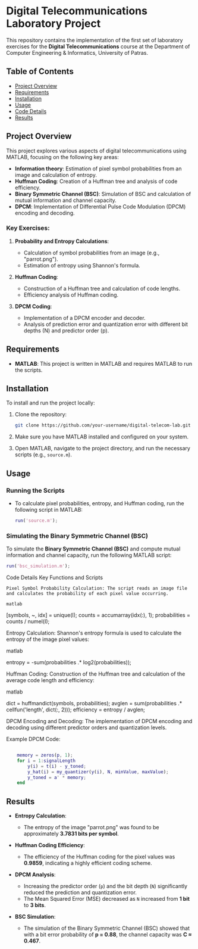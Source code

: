 # Digital Telecommunications Laboratory Project

This repository contains the implementation of the first set of laboratory exercises for the **Digital Telecommunications** course at the Department of Computer Engineering & Informatics, University of Patras.

## Table of Contents
- [Project Overview](#project-overview)
- [Requirements](#requirements)
- [Installation](#installation)
- [Usage](#usage)
- [Code Details](#code-details)
- [Results](#results)

## Project Overview

This project explores various aspects of digital telecommunications using MATLAB, focusing on the following key areas:
- **Information theory**: Estimation of pixel symbol probabilities from an image and calculation of entropy.
- **Huffman Coding**: Creation of a Huffman tree and analysis of code efficiency.
- **Binary Symmetric Channel (BSC)**: Simulation of BSC and calculation of mutual information and channel capacity.
- **DPCM**: Implementation of Differential Pulse Code Modulation (DPCM) encoding and decoding.

### Key Exercises:
1. **Probability and Entropy Calculations**:
   - Calculation of symbol probabilities from an image (e.g., "parrot.png").
   - Estimation of entropy using Shannon's formula.
   
2. **Huffman Coding**:
   - Construction of a Huffman tree and calculation of code lengths.
   - Efficiency analysis of Huffman coding.

3. **DPCM Coding**:
   - Implementation of a DPCM encoder and decoder.
   - Analysis of prediction error and quantization error with different bit depths (N) and predictor order (p).

## Requirements

- **MATLAB**: This project is written in MATLAB and requires MATLAB to run the scripts.
  
## Installation

To install and run the project locally:

1. Clone the repository:
    ```bash
    git clone https://github.com/your-username/digital-telecom-lab.git
    ```

2. Make sure you have MATLAB installed and configured on your system.

3. Open MATLAB, navigate to the project directory, and run the necessary scripts (e.g., `source.m`).

## Usage

### Running the Scripts

- To calculate pixel probabilities, entropy, and Huffman coding, run the following script in MATLAB:
  ```matlab
  run('source.m');
  ```
### Simulating the Binary Symmetric Channel (BSC)

To simulate the **Binary Symmetric Channel (BSC)** and compute mutual information and channel capacity, run the following MATLAB script:

```matlab
run('bsc_simulation.m');
```
Code Details
Key Functions and Scripts

    Pixel Symbol Probability Calculation: The script reads an image file and calculates the probability of each pixel value occurring.

    matlab

[symbols, ~, idx] = unique(I);
counts = accumarray(idx(:), 1);
probabilities = counts / numel(I);

Entropy Calculation: Shannon's entropy formula is used to calculate the entropy of the image pixel values:

matlab

entropy = -sum(probabilities .* log2(probabilities));

Huffman Coding: Construction of the Huffman tree and calculation of the average code length and efficiency:

matlab

dict = huffmandict(symbols, probabilities);
avglen = sum(probabilities .* cellfun('length', dict(:, 2)));
efficiency = entropy / avglen;

DPCM Encoding and Decoding: The implementation of DPCM encoding and decoding using different predictor orders and quantization levels.

Example DPCM Code:

```matlab

    memory = zeros(p, 1);
    for i = 1:signalLength
        y(i) = t(i) - y_toned;
        y_hat(i) = my_quantizer(y(i), N, minValue, maxValue);
        y_toned = a' * memory;
    end
```
## Results

- **Entropy Calculation**:
    - The entropy of the image "parrot.png" was found to be approximately **3.7831 bits per symbol**.

- **Huffman Coding Efficiency**:
    - The efficiency of the Huffman coding for the pixel values was **0.9859**, indicating a highly efficient coding scheme.

- **DPCM Analysis**:
    - Increasing the predictor order (`p`) and the bit depth (`N`) significantly reduced the prediction and quantization error.
    - The Mean Squared Error (MSE) decreased as `N` increased from **1 bit** to **3 bits**.

- **BSC Simulation**:
    - The simulation of the Binary Symmetric Channel (BSC) showed that with a bit error probability of **p = 0.88**, the channel capacity was **C ≈ 0.467**.
